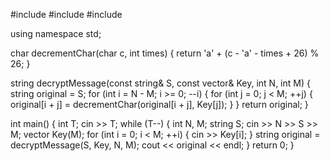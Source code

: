 #include <iostream>
#include <vector>
#include <string>

using namespace std;

char decrementChar(char c, int times) {
    return 'a' + (c - 'a' - times + 26) % 26;
}

string decryptMessage(const string& S, const vector<int>& Key, int N, int M) {
    string original = S;
    for (int i = N - M; i >= 0; --i) {
        for (int j = 0; j < M; ++j) {
            original[i + j] = decrementChar(original[i + j], Key[j]);
        }
    }
    return original;
}

int main() {
    int T;
    cin >> T;
    while (T--) {
        int N, M;
        string S;
        cin >> N >> S >> M;
        vector<int> Key(M);
        for (int i = 0; i < M; ++i) {
            cin >> Key[i];
        }
        string original = decryptMessage(S, Key, N, M);
        cout << original << endl;
    }
    return 0;
}



